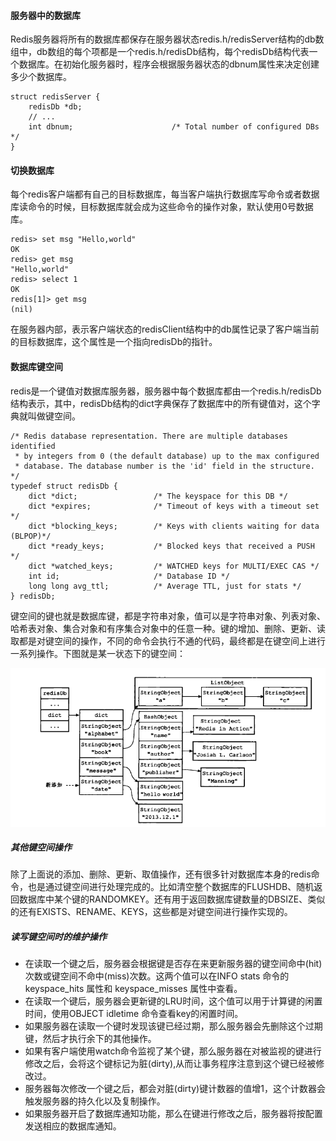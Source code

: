 #### 服务器中的数据库
Redis服务器将所有的数据库都保存在服务器状态redis.h/redisServer结构的db数组中，db数组的每个项都是一个redis.h/redisDb结构，每个redisDb结构代表一个数据库。在初始化服务器时，程序会根据服务器状态的dbnum属性来决定创建 多少个数据库。
```
struct redisServer {
    redisDb *db;
    // ...
    int dbnum;                      /* Total number of configured DBs */
}
```
#### 切换数据库
每个redis客户端都有自己的目标数据库，每当客户端执行数据库写命令或者数据库读命令的时候，目标数据库就会成为这些命令的操作对象，默认使用0号数据库。
```
redis> set msg "Hello,world"
OK
redis> get msg
"Hello,world"
redis> select 1
OK
redis[1]> get msg
(nil)

```
在服务器内部，表示客户端状态的redisClient结构中的db属性记录了客户端当前的目标数据库，这个属性是一个指向redisDb的指针。

#### 数据库键空间
redis是一个键值对数据库服务器，服务器中每个数据库都由一个redis.h/redisDb结构表示，其中，redisDb结构的dict字典保存了数据库中的所有键值对，这个字典就叫做键空间。
```
/* Redis database representation. There are multiple databases identified
 * by integers from 0 (the default database) up to the max configured
 * database. The database number is the 'id' field in the structure. */
typedef struct redisDb {
    dict *dict;                 /* The keyspace for this DB */
    dict *expires;              /* Timeout of keys with a timeout set */
    dict *blocking_keys;        /* Keys with clients waiting for data (BLPOP)*/
    dict *ready_keys;           /* Blocked keys that received a PUSH */
    dict *watched_keys;         /* WATCHED keys for MULTI/EXEC CAS */
    int id;                     /* Database ID */
    long long avg_ttl;          /* Average TTL, just for stats */
} redisDb;
```
键空间的键也就是数据库键，都是字符串对象，值可以是字符串对象、列表对象、哈希表对象、集合对象和有序集合对象中的任意一种。键的增加、删除、更新、读取都是对键空间的操作，不同的命令会执行不通的代码，最终都是在键空间上进行一系列操作。下图就是某一状态下的键空间：

![image](https://raw.githubusercontent.com/zhao907219202/markdown/master/md-picture/redis/redis-server-0-20180601.png)

##### 其他键空间操作
除了上面说的添加、删除、更新、取值操作，还有很多针对数据库本身的redis命令，也是通过键空间进行处理完成的。比如清空整个数据库的FLUSHDB、随机返回数据库中某个键的RANDOMKEY。还有用于返回数据库键数量的DBSIZE、类似的还有EXISTS、RENAME、KEYS，这些都是对键空间进行操作实现的。

##### 读写键空间时的维护操作

+ 在读取一个键之后，服务器会根据键是否存在来更新服务器的键空间命中(hit)次数或键空间不命中(miss)次数。这两个值可以在INFO stats 命令的 keyspace_hits 属性和 keyspace_misses 属性中查看。
+ 在读取一个键后，服务器会更新键的LRU时间，这个值可以用于计算键的闲置时间，使用OBJECT idletime <key>命令查看key的闲置时间。
+ 如果服务器在读取一个键时发现该键已经过期，那么服务器会先删除这个过期键，然后才执行余下的其他操作。
+ 如果有客户端使用watch命令监视了某个键，那么服务器在对被监视的键进行修改之后，会将这个键标记为脏(dirty),从而让事务程序注意到这个键已经被修改过。
+ 服务器每次修改一个键之后，都会对脏(dirty)键计数器的值增1，这个计数器会触发服务器的持久化以及复制操作。
+ 如果服务器开启了数据库通知功能，那么在键进行修改之后，服务器将按配置发送相应的数据库通知。


